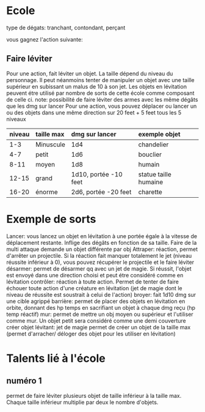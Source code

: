 # Ecole
type de dégats: tranchant, contondant, perçant

vous gagnez l'action suivante:

## Faire léviter

Pour une action, fait léviter un objet. La taille dépend du niveau du personnage. Il peut néanmoins tenter de manipuler un objet avec une taille supérieur en subissant un malus de 10 à son jet.
Les objets en lévitation peuvent étre utilisé par nombre de sorts de cette école comme composant de celle ci.
note: possibilité de faire léviter des armes avec les même dégâts que les dmg sur lancer
Pour une action, vous pouvez déplacer ou lancer un ou des objets dans une même direction sur 20 feet + 5 feet tous les 5 niveaux

|**niveau**|**taille max** |**dmg sur lancer**|**exemple objet**|
| :- | :- | :- | :- |
|1-3|Minuscule|1d4|chandelier|
|4-7|petit|1d6|bouclier|
|8-11|moyen|1d8|humain|
|12-15|grand|1d10, portée -10 feet |statue taille humaine|
|16-20|énorme|2d6, portée -20 feet |charette|

# Exemple de sorts

Lancer: vous lancez un objet en lévitation à une portée égale à la vitesse de déplacement restante. Inflige des dégâts en fonction de sa taille. Faire de la multi attaque demande un objet différente par obj
Attraper: réaction, permet d'arrêter un projectile. Si la réaction fait manquer totalement le jet (niveau réussite inférieur à 0), vous pouvez récupérer le projectile et le faire léviter
désarmer: permet de désarmer qq avec un jet de magie. Si réussit, l'objet est envoyé dans une direction choisi et peut étre considéré comme en lévitation
contrôler: réaction à toute action. Permet de tenter de faire échouer toute action d'une créature en lévitation (jet de magie dont le niveau de réussite est soustrait à celui de l'action)
broyer: fait 1d10 dmg sur une cible agrippé
barrière: permet de placer des objets en lévitation en orbite, donnant des hp temps en sacrifiant un objet à chaque dmg reçu (hp temp réactif)
mur: permet de mettre un obj moyen ou supérieur et l'utiliser comme mur. Un objet petit sera considéré comme une demi couverture
créer objet lévitant: jet de magie permet de créer un objet de la taille max (permet d'arracher/ déloger des objet pour les utiliser en lévitation)

# Talents lié à l'école

## numéro 1
permet de faire léviter plusieurs objet de taille inférieur à la taille max. Chaque taille inférieur multiplie par deux le nombre d'objets.
